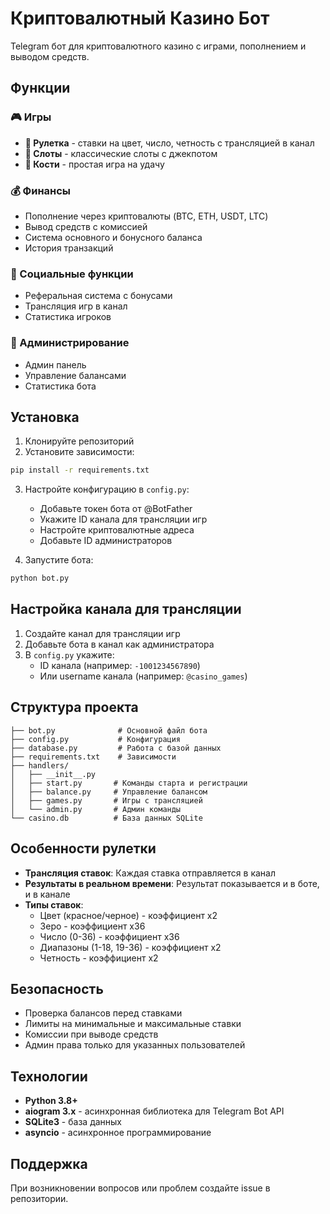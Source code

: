 # Криптовалютный Казино Бот

Telegram бот для криптовалютного казино с играми, пополнением и выводом средств.

## Функции

### 🎮 Игры
- **🎯 Рулетка** - ставки на цвет, число, четность с трансляцией в канал
- **🎰 Слоты** - классические слоты с джекпотом
- **🎲 Кости** - простая игра на удачу

### 💰 Финансы
- Пополнение через криптовалюты (BTC, ETH, USDT, LTC)
- Вывод средств с комиссией
- Система основного и бонусного баланса
- История транзакций

### 👥 Социальные функции
- Реферальная система с бонусами
- Трансляция игр в канал
- Статистика игроков

### 🔧 Администрирование
- Админ панель
- Управление балансами
- Статистика бота

## Установка

1. Клонируйте репозиторий
2. Установите зависимости:
```bash
pip install -r requirements.txt
```

3. Настройте конфигурацию в `config.py`:
   - Добавьте токен бота от @BotFather
   - Укажите ID канала для трансляции игр
   - Настройте криптовалютные адреса
   - Добавьте ID администраторов

4. Запустите бота:
```bash
python bot.py
```

## Настройка канала для трансляции

1. Создайте канал для трансляции игр
2. Добавьте бота в канал как администратора
3. В `config.py` укажите:
   - ID канала (например: `-1001234567890`)
   - Или username канала (например: `@casino_games`)

## Структура проекта

```
├── bot.py              # Основной файл бота
├── config.py           # Конфигурация
├── database.py         # Работа с базой данных
├── requirements.txt    # Зависимости
├── handlers/
│   ├── __init__.py
│   ├── start.py       # Команды старта и регистрации
│   ├── balance.py     # Управление балансом
│   ├── games.py       # Игры с трансляцией
│   └── admin.py       # Админ команды
└── casino.db          # База данных SQLite
```

## Особенности рулетки

- **Трансляция ставок**: Каждая ставка отправляется в канал
- **Результаты в реальном времени**: Результат показывается и в боте, и в канале
- **Типы ставок**:
  - Цвет (красное/черное) - коэффициент x2
  - Зеро - коэффициент x36
  - Число (0-36) - коэффициент x36
  - Диапазоны (1-18, 19-36) - коэффициент x2
  - Четность - коэффициент x2

## Безопасность

- Проверка балансов перед ставками
- Лимиты на минимальные и максимальные ставки
- Комиссии при выводе средств
- Админ права только для указанных пользователей

## Технологии

- **Python 3.8+**
- **aiogram 3.x** - асинхронная библиотека для Telegram Bot API
- **SQLite3** - база данных
- **asyncio** - асинхронное программирование

## Поддержка

При возникновении вопросов или проблем создайте issue в репозитории.